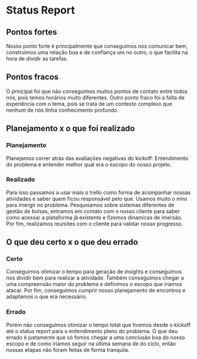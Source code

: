 # Status Report

## Pontos fortes

Nosso ponto forte é principalmente que conseguimos nos comunicar bem, construímos uma relação boa e de confiança um no outro, o que facilita na hora de dividir as tarefas.

## Pontos fracos

O principal foi que não conseguimos muitos pontos de contato entre todos nós, pois temos horários muito diferentes. Outro ponto fraco foi a falta de experiência com o tema, pois se trata de um contexto complexo que nenhum de nós tinha conhecimento profundo.

## Planejamento x o que foi realizado
### Planejamento
Planejamos correr atrás das avaliações negativas do kickoff: Entendimento do problema e entender melhor qual era o escopo do nosso projeto. 

### Realizado
Para isso passamos a usar mais o trello como forma de acompanhar nossas atividades e saber quem ficou responsável pelo que. Usamos muito o miro para imergir no problema. Pesquisamos sobre sistemas diferentes de gestão de bolsas, entramos em contato com o nosso cliente para saber como acessar a plataforma já existente e fizemos dinamicas de imersão. Por fim, realizamos reuniões com o cliente para validar nosso progresso.

## O que deu certo x o que deu errado
### Certo
Conseguimos otimizar o tempo para geração de insights e conseguimos nos dividir bem para realizar a atividade. Também conseguimos chegar a uma compreensão maior do problema e definimos o escopo que iriamos atacar. Por fim, conseguimos cumprir nosso planejamento de encontros e adaptamos o que era necessário.

### Errado
Porém não conseguimos otimizar o tempo total que tivemos desde o kickoff até o status report para o entendimento pleno do problema. O que deu errado é justamente que só fomos chegar a uma conclusão boa do nosso escopo e de como iriamos seguir na última semana de do ciclo, então nossas etapas não foram feitas de forma tranquila.
